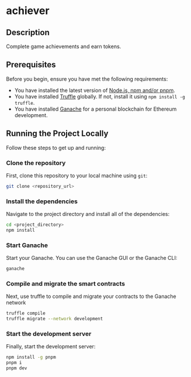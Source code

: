 # achiever

## Description

Complete game achievements and earn tokens.

## Prerequisites

Before you begin, ensure you have met the following requirements:

- You have installed the latest version of [Node.js, npm and/or pnpm](https://nodejs.org/en/download/).
- You have installed [Truffle](https://www.trufflesuite.com/truffle) globally. If not, install it using `npm install -g truffle`.
- You have installed [Ganache](https://www.trufflesuite.com/ganache) for a personal blockchain for Ethereum development.

## Running the Project Locally

Follow these steps to get up and running:

### Clone the repository

First, clone this repository to your local machine using `git`:

```sh
git clone <repository_url>
```

### Install the dependencies

Navigate to the project directory and install all of the dependencies:

```sh
cd <project_directory>
npm install
```

### Start Ganache

Start your Ganache. You can use the Ganache GUI or the Ganache CLI:

```sh
ganache
```

### Compile and migrate the smart contracts

Next, use truffle to compile and migrate your contracts to the Ganache network

```sh
truffle compile
truffle migrate --network development
```

### Start the development server

Finally, start the development server:

```sh
npm install -g pnpm
pnpm i
pnpm dev
```
